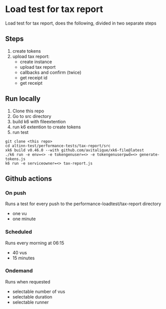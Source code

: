 # Load test for tax report
Load test for tax report, does the following, divided in two separate steps

## Steps
1. create tokens
2. upload tax report:
    - create instance
    - upload tax report
    - callbacks and confirm (twice)
    - get receipt id
    - get receipt
## Run locally
1. Clone this repo
2. Go to src directory
3. build k6 with fileextention
4. run k6 extention to create tokens
4. run test
```
git clone <this repo>
cd altinn-test/performance-tests/tax-report/src
xk6 build v0.46.0 --with github.com/avitalique/xk6-file@latest
./k6 run -e env=<> -e tokengenuser=<> -e tokengenuserpwd=<> generate-tokens.js
k6 run -e serviceowner=<> tax-report.js
```
## Github actions
### On push
Runs a test for every push to the performance-loadtest/tax-report directory
- one vu
- one minute
### Scheduled
Runs every morning at 06:15
- 40 vus
- 15 minutes
### Ondemand
Runs when requested
- selectable number of vus
- selectable duration
- selectable runner
  